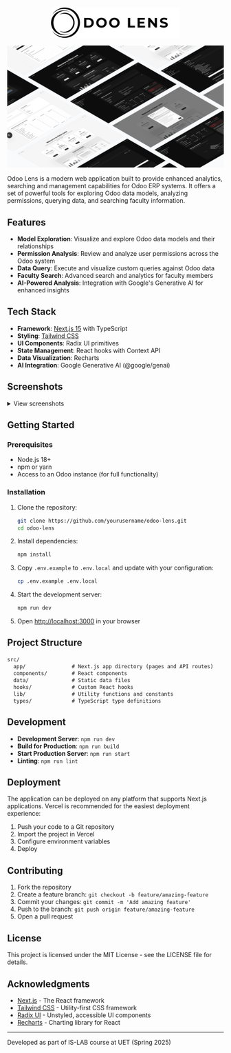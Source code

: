 

<p align="center">
    <img src="public/odoo-lens.svg" alt="Odoo Lens Logo" width="300" />
</p>

![alt text](screenshots/screenshot_1.png)

Odoo Lens is a modern web application built to provide enhanced analytics, searching and management capabilities for Odoo ERP systems. It offers a set of powerful tools for exploring Odoo data models, analyzing permissions, querying data, and searching faculty information.

## Features

- **Model Exploration**: Visualize and explore Odoo data models and their relationships
- **Permission Analysis**: Review and analyze user permissions across the Odoo system
- **Data Query**: Execute and visualize custom queries against Odoo data
- **Faculty Search**: Advanced search and analytics for faculty members
- **AI-Powered Analysis**: Integration with Google's Generative AI for enhanced insights

## Tech Stack

- **Framework**: [Next.js 15](https://nextjs.org/) with TypeScript
- **Styling**: [Tailwind CSS](https://tailwindcss.com/)
- **UI Components**: Radix UI primitives
- **State Management**: React hooks with Context API
- **Data Visualization**: Recharts
- **AI Integration**: Google Generative AI (@google/genai)

## Screenshots

<details>
<summary>View screenshots</summary>

![alt text](screenshots/screenshot_2.png)
![alt text](screenshots/screenshot_3.png)
![alt text](screenshots/screenshot_4.png)
![alt text](screenshots/screenshot_5.png)

</details>

## Getting Started

### Prerequisites

- Node.js 18+
- npm or yarn
- Access to an Odoo instance (for full functionality)

### Installation

1. Clone the repository:

   ```bash
   git clone https://github.com/yourusername/odoo-lens.git
   cd odoo-lens
   ```

2. Install dependencies:

   ```bash
   npm install
   ```

3. Copy `.env.example` to `.env.local` and update with your configuration:

   ```bash
   cp .env.example .env.local
   ```

4. Start the development server:

   ```bash
   npm run dev
   ```

5. Open [http://localhost:3000](http://localhost:3000) in your browser

## Project Structure

```
src/
  app/               # Next.js app directory (pages and API routes)
  components/        # React components
  data/              # Static data files
  hooks/             # Custom React hooks
  lib/               # Utility functions and constants
  types/             # TypeScript type definitions
```

## Development

- **Development Server**: `npm run dev`
- **Build for Production**: `npm run build`
- **Start Production Server**: `npm run start`
- **Linting**: `npm run lint`

## Deployment

The application can be deployed on any platform that supports Next.js applications. Vercel is recommended for the easiest deployment experience:

1. Push your code to a Git repository
2. Import the project in Vercel
3. Configure environment variables
4. Deploy

## Contributing

1. Fork the repository
2. Create a feature branch: `git checkout -b feature/amazing-feature`
3. Commit your changes: `git commit -m 'Add amazing feature'`
4. Push to the branch: `git push origin feature/amazing-feature`
5. Open a pull request

## License

This project is licensed under the MIT License - see the LICENSE file for details.

## Acknowledgments

- [Next.js](https://nextjs.org/) - The React framework
- [Tailwind CSS](https://tailwindcss.com/) - Utility-first CSS framework
- [Radix UI](https://www.radix-ui.com/) - Unstyled, accessible UI components
- [Recharts](https://recharts.org/) - Charting library for React

---

Developed as part of IS-LAB course at UET (Spring 2025)
